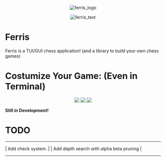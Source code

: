 <p align="center">
<img resize=50 src="docs/img/logo/complete_ferris_small.png" alt="ferris_logo">
</p>

<p align="center">
<img src="docs/img/logo/ferris_text_oringe_messy_thin_black_border_cropped.png" alt="ferris_text">
</p>

# Ferris

Ferris is a TUI/GUI chess application! (and a library to build your own chess games)

# Costumize Your Game: (Even in Terminal)

<p align="center">
  
<img src="docs/img/TUI/Screenshot from 2023-02-11 00-37-29.png">

<img src="docs/img/TUI/Screenshot from 2023-02-11 00-39-40.png">

<img src="docs/img/TUI/Screenshot from 2023-02-11 17-09-23.png">
  
</p>

**Still in Development!**

# TODO

---

| Add check system. |
| Add depth search with alpha beta pruning |

---
